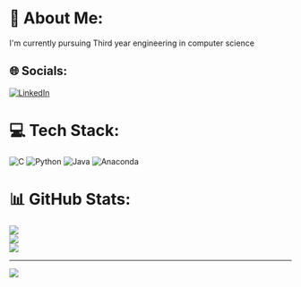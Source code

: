 # 💫 About Me:
I'm currently pursuing Third year engineering in computer science 

## 🌐 Socials:
[![LinkedIn](https://img.shields.io/badge/LinkedIn-%230077B5.svg?logo=linkedin&logoColor=white)](https://linkedin.com/in/https://www.linkedin.com/in/chandanab83/) 

# 💻 Tech Stack:
![C](https://img.shields.io/badge/c-%2300599C.svg?style=plastic&logo=c&logoColor=white) ![Python](https://img.shields.io/badge/python-3670A0?style=plastic&logo=python&logoColor=ffdd54) ![Java](https://img.shields.io/badge/java-%23ED8B00.svg?style=plastic&logo=openjdk&logoColor=white) ![Anaconda](https://img.shields.io/badge/Anaconda-%2344A833.svg?style=plastic&logo=anaconda&logoColor=white)
# 📊 GitHub Stats:
![](https://github-readme-stats.vercel.app/api?username=chandanab7&theme=dark&hide_border=false&include_all_commits=true&count_private=true)<br/>
![](https://github-readme-streak-stats.herokuapp.com/?user=chandanab7&theme=dark&hide_border=false)<br/>
![](https://github-readme-stats.vercel.app/api/top-langs/?username=chandanab7&theme=dark&hide_border=false&include_all_commits=true&count_private=true&layout=compact)

---
[![](https://visitcount.itsvg.in/api?id=chandanab7&icon=0&color=0)](https://visitcount.itsvg.in)

<!-- Proudly created with GPRM ( https://gprm.itsvg.in ) -->
